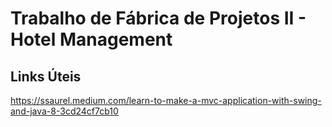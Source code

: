 # Trabalho de Fábrica de Projetos II - Hotel Management

## Links Úteis
https://ssaurel.medium.com/learn-to-make-a-mvc-application-with-swing-and-java-8-3cd24cf7cb10
